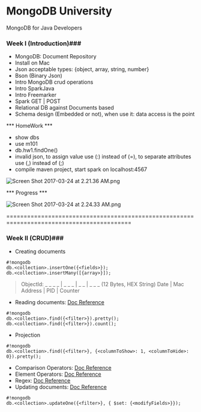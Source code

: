 # MongoDB University #

MongoDB for Java Developers

### Week I (Introduction)###

* MongoDB: Document Repository
* Install on Mac
* Json acceptable types: {object, array, string, number}
* Bson (Binary Json)
* Intro MongoDB crud operations
* Intro SparkJava
* Intro Freemarker
* Spark GET | POST
* Relational DB against Documents based
* Schema design (Embedded or not), when use it: data access is the point

*** HomeWork ***

* show dbs
* use m101
* db.hw1.findOne()
* invalid json, to assign value use (:) instead of (=), to separate attributes use (,) instead of (;)
* compile maven project, start spark on localhost:4567

![Screen Shot 2017-03-24 at 2.21.36 AM.png](https://bitbucket.org/repo/x8AeKKA/images/3300363125-Screen%20Shot%202017-03-24%20at%202.21.36%20AM.png)

*** Progress ***

![Screen Shot 2017-03-24 at 2.24.33 AM.png](https://bitbucket.org/repo/x8AeKKA/images/4114133479-Screen%20Shot%202017-03-24%20at%202.24.33%20AM.png)

==========================================================================================

### Week II (CRUD)###

* Creating documents
```
#!mongodb
db.<collection>.insertOne({<fields>});
db.<collection>.insertMany([{array>}]);
```
> ObjectId: _ _ _ _ | _ _ _ | _ _ | _ _ _ (12 Bytes, HEX String)
> Date | Mac Address | PID | Counter
* Reading documents: [Doc Reference](https://docs.mongodb.com/manual/reference/method/db.collection.find/#db.collection.find)
```
#!mongodb
db.<collection>.find({<filter>}).pretty();
db.<collection>.find({<filter>}).count();
```
* Projection
```
#!mongodb
db.<collection>.find({<filter>}, {<columnToShow>: 1, <columnToHide>: 0}).pretty();
```
* Comparison Operators: [Doc Reference](https://docs.mongodb.com/manual/reference/operator/query-comparison/)
* Element Operators: [Doc Reference](https://docs.mongodb.com/manual/reference/operator/query/)
* Regex: [Doc Reference](https://docs.mongodb.com/manual/reference/operator/query/regex/)
* Updating documents: [Doc Reference](https://docs.mongodb.com/manual/reference/method/db.collection.update/)
```
#!mongodb
db.<collection>.updateOne({<filter>}, { $set: {<modifyFields>}});
```